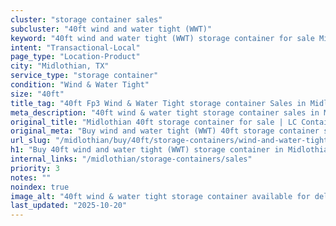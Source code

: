 ```yaml
---
cluster: "storage container sales"
subcluster: "40ft wind and water tight (WWT)"
keyword: "40ft wind and water tight (WWT) storage container for sale Midlothian, TX"
intent: "Transactional-Local"
page_type: "Location-Product"
city: "Midlothian, TX"
service_type: "storage container"
condition: "Wind & Water Tight"
size: "40ft"
title_tag: "40ft Fp3 Wind & Water Tight storage container Sales in Midlothian | LC Container"
meta_description: "40ft wind & water tight storage container sales in Midlothian. Fast delivery, competitive pricing. Serving storage containers area. Quote ID: TC1. Call (214) 524-4168 for your free quote today."
original_title: "Midlothian 40ft storage container for sale | LC Container"
original_meta: "Buy wind and water tight (WWT) 40ft storage container sale with local delivery in Midlothian, TX. LC Container — local Since 2003. Request a fast quote today."
url_slug: "/midlothian/buy/40ft/storage-containers/wind-and-water-tight-wwt"
h1: "Buy 40ft wind and water tight (WWT) storage container in Midlothian"
internal_links: "/midlothian/storage-containers/sales"
priority: 3
notes: ""
noindex: true
image_alt: "40ft wind & water tight storage container available for delivery in Midlothian"
last_updated: "2025-10-20"
---
```


<!-- TODO: Add unique city/inventory copy, images, and internal links here. -->
